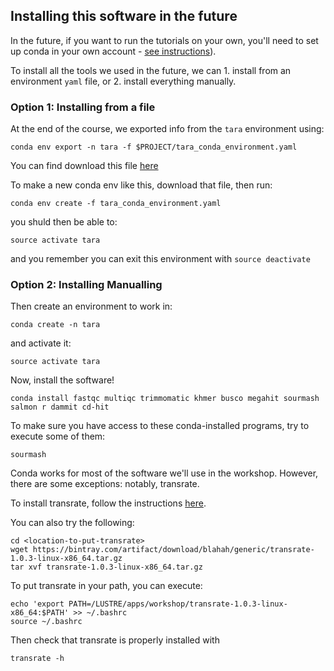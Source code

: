 ## Installing this software in the future

In the future, if you want to run the tutorials on your own, you'll
need to set up conda in your own account -
[see instructions](working-with-bioconda.md)).

To install all the tools we used in the future, we can 1. install from
an environment `yaml` file, or 2. install everything manually.

### Option 1: Installing from a file

At the end of the course, we exported info from the `tara` environment using:
```
conda env export -n tara -f $PROJECT/tara_conda_environment.yaml
```
You can find download this file [here](files/tara_conda_environment.yaml)


To make a new conda env like this, download that file, then run:

```
conda env create -f tara_conda_environment.yaml
```

you shuld then be able to:

```
source activate tara
```

and you remember you can exit this environment with `source deactivate`


### Option 2: Installing Manualling


Then create an environment to work in:

``` 
conda create -n tara
```

and activate it:

```
source activate tara
```

Now, install the software!

```
conda install fastqc multiqc trimmomatic khmer busco megahit sourmash salmon r dammit cd-hit
```

To make sure you have access to these conda-installed programs, try to execute some of them:

```
sourmash
```

Conda works for most of the software we'll use in the workshop. However, there are some exceptions: notably, transrate. 

To install transrate, follow the instructions [here](http://hibberdlab.com/transrate/installation.html).

You can also try the following:
```
cd <location-to-put-transrate>
wget https://bintray.com/artifact/download/blahah/generic/transrate-1.0.3-linux-x86_64.tar.gz
tar xvf transrate-1.0.3-linux-x86_64.tar.gz
```

To put transrate in your path, you can execute:
```
echo 'export PATH=/LUSTRE/apps/workshop/transrate-1.0.3-linux-x86_64:$PATH' >> ~/.bashrc
source ~/.bashrc
```

Then check that transrate is properly installed with 
```
transrate -h
```

